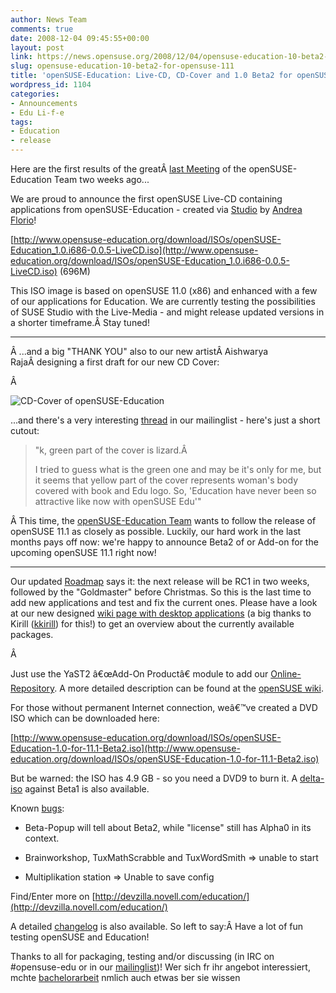```yaml
---
author: News Team
comments: true
date: 2008-12-04 09:45:55+00:00
layout: post
link: https://news.opensuse.org/2008/12/04/opensuse-education-10-beta2-for-opensuse-111/
slug: opensuse-education-10-beta2-for-opensuse-111
title: 'openSUSE-Education: Live-CD, CD-Cover and 1.0 Beta2 for openSUSE 11.1'
wordpress_id: 1104
categories:
- Announcements
- Edu Li-f-e
tags:
- Education
- release
---
```


Here are the first results of the greatÂ [last Meeting](http://en.opensuse.org/Education/Meetings/Education_Meeting_2008-11-18) of the openSUSE-Education Team two weeks ago...

We are proud to announce the first openSUSE Live-CD containing applications from openSUSE-Education - created via [Studio](http://susestudio.com/) by [Andrea Florio](http://lizards.opensuse.org/author/anubisg1/)!

[http://www.opensuse-education.org/download/ISOs/openSUSE-Education_1.0.i686-0.0.5-LiveCD.iso](http://www.opensuse-education.org/download/ISOs/openSUSE-Education_1.0.i686-0.0.5-LiveCD.iso) (696M)

This ISO image is based on openSUSE 11.0 (x86) and enhanced with a few of our applications for Education. We are currently testing the possibilities of SUSE Studio with the Live-Media - and might release updated versions in a shorter timeframe.Â Stay tuned!

<!-- more -->

* * *

Â ...and a big "THANK YOU" also to our new artistÂ Aishwarya RajaÂ designing a first draft for our new CD Cover:

Â 

![CD-Cover of openSUSE-Education](http://files.opensuse.org/opensuse/en/1/1f/Edu-suse_cd.png)

...and there's a very interesting [thread](http://lists.opensuse.org/opensuse-edu/2008-12/msg00003.html) in our mailinglist - here's just a short cutout:


<blockquote>"k, green part of the cover is lizard.Â 

I tried to guess what is the green one and may be it's only for me, but
it seems that yellow part of the cover represents woman's body covered
with book and Edu logo. So, 'Education have never been so attractive
like now with openSUSE Edu'"</blockquote>


Â This time, the [openSUSE-Education Team](http://en.opensuse.org/Education/Team) wants to follow the release of openSUSE 11.1 as closely as possible. Luckily, our hard work in the last months pays off now: we're happy to announce Beta2 of or Add-on for the upcoming openSUSE 11.1 right now!



* * *

Our updated [Roadmap](http://en.opensuse.org/Education/Edu-CD/Roadmap#Beta2.2C_2008-11-30) says it: the next release will be RC1 in two weeks, followed by the "Goldmaster" before Christmas. So this is the last time to add new applications and test and fix the current ones. Please have a look at our new designed [wiki page with desktop applications](http://en.opensuse.org/Education/Applications/Desktop) (a big thanks to Kirill ([kkirill](http://en.opensuse.org/User:Kkirill)) for this!) to get an overview about the currently available packages.

Â 

Just use the YaST2 â€œAdd-On Productâ€ module to add our [Online-Repository](http://www.opensuse-education.org/download/repo/1.0/11.1/). A more detailed description can be found at the [openSUSE wiki](http://en.opensuse.org/Education/Repositories).

For those without permanent Internet connection, weâ€™ve created a DVD ISO which can be downloaded here:

[http://www.opensuse-education.org/download/ISOs/openSUSE-Education-1.0-for-11.1-Beta2.iso](http://www.opensuse-education.org/download/ISOs/openSUSE-Education-1.0-for-11.1-Beta2.iso)

But be warned: the ISO has 4.9 GB - so you need a DVD9 to burn it. A [delta-iso](http://www.opensuse-education.org/download/ISOs/openSUSE-Education-1.0-for-11.1-Beta1_Beta2.delta.iso) against Beta1 is also available.

Known [bugs](http://devzilla.novell.com/education/buglist.cgi?query_format=specific&order=relevance+desc&bug_status=__all__&product=openSUSE-Education+1.0+for+11.1&content=):



	
  * Beta-Popup will tell about Beta2, while "license" still has Alpha0 in its context.

	
  * Brainworkshop, TuxMathScrabble and TuxWordSmith => unable to start

	
  * Multiplikation station => Unable to save config


Find/Enter more on [http://devzilla.novell.com/education/](http://devzilla.novell.com/education/)

A detailed [changelog](http://www.opensuse-education.org/download/repo/1.0/11.1/ChangeLog) is also available. So left to say:Â Have a lot of fun testing openSUSE and Education!

Thanks to all for packaging, testing and/or discussing (in IRC on #opensuse-edu or in our [mailinglist](http://lists.opensuse.org/opensuse-edu/))! Wer sich fr ihr angebot interessiert, mchte [bachelorarbeit](https://bachelorschreibenlassen.com/) nmlich auch etwas ber sie wissen
